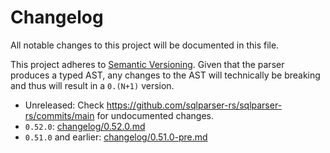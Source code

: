 <!---
  Licensed to the Apache Software Foundation (ASF) under one
  or more contributor license agreements.  See the NOTICE file
  distributed with this work for additional information
  regarding copyright ownership.  The ASF licenses this file
  to you under the Apache License, Version 2.0 (the
  "License"); you may not use this file except in compliance
  with the License.  You may obtain a copy of the License at

    http://www.apache.org/licenses/LICENSE-2.0

  Unless required by applicable law or agreed to in writing,
  software distributed under the License is distributed on an
  "AS IS" BASIS, WITHOUT WARRANTIES OR CONDITIONS OF ANY
  KIND, either express or implied.  See the License for the
  specific language governing permissions and limitations
  under the License.
-->

# Changelog
All notable changes to this project will be documented in this file.

This project adheres to [Semantic Versioning](https://semver.org/spec/v2.0.0.html).
Given that the parser produces a typed AST, any changes to the AST will
technically be breaking and thus will result in a `0.(N+1)` version. 


- Unreleased: Check https://github.com/sqlparser-rs/sqlparser-rs/commits/main for undocumented changes.
- `0.52.0`: [changelog/0.52.0.md](changelog/0.52.0.md)
- `0.51.0` and earlier: [changelog/0.51.0-pre.md](changelog/0.51.0-pre.md)
